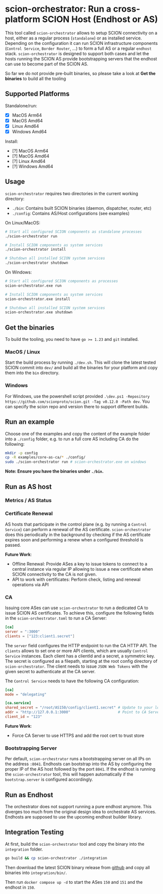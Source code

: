 # scion-orchestrator: Run a cross-platform SCION Host (Endhost or AS) 
This tool called `scion-orchestrator` allows to setup SCION connectivity on a host, either as a regular process (`standalone`) or as installed service. Depending on the configuration it can run SCION infrastructure components (`Control Service`, `Border Router`, ...) to form a full AS or a regular `endhost` stack. `scion-orchestrator` is designed to support both cases and let the hosts running the SCION AS provide bootstrapping servers that the endhost can use to become part of the SCION AS.

So far we do not provide pre-built binaries, so please take a look at **Get the binaries** to build all the tooling

## Supported Platforms
Standalone/run:
- [x] MacOS Arm64
- [x] MacOS Amd64
- [x] Linux Amd64
- [x] Windows Amd64

Install:
- [?] MacOS Arm64
- [?] MacOS Amd64
- [?] Linux Amd64
- [?] Windows Amd64

## Usage
`scion-orchestrator` requires two directories in the current working directory:
- `./bin`: Contains built SCION binaries (daemon, dispatcher, router, etc)
- `./config`: Contains AS/Host configurations (see examples)

On Linux/MacOS:
```sh
# Start all configured SCION components as standalone processes
./scion-orchestrator run

# Install SCION components as system services
./scion-orchestrator install

# Shutdown all installed SCION system services
./scion-orchestrator shutdown
```

On Windows:
```sh
# Start all configured SCION components as processes
scion-orchestrator.exe run

# Install SCION components as system services
scion-orchestrator.exe install

# Shutdown all installed SCION system services
scion-orchestrator.exe shutdown
```

## Get the binaries
To build the tooling, you need to have `go >= 1.23` and `git` installed. 

### MacOS / Linux
Start the build process by running `./dev.sh`. This will clone the latest tested SCION commit into `dev/` and build all the binaries for your platform and copy them into the `bin` directory.

### Windows
For Windows, use the powershell script provided `.\dev.ps1 -Repository https://github.com/scionproto/scion.git -Tag v0.12.0 -Path dev`. You can specify the scion repo and version there to support different builds.

## Run an example
Choose one of the examples and copy the content of the example folder into a `./config` folder, e.g. to run a full core AS including CA do the following:
```sh
mkdir -p config
cp -R examples/core-as-ca/* ./config/
sudo ./scion-orchestrator run # scion-orchestrator.exe on windows
```
**Note: Ensure you have the binaries under `./bin`.**

## Run as AS host

### Metrics / AS Status

### Certificate Renewal
AS hosts that participate in the control plane (e.g. by running a `Control Service`) can perform a renewal of the AS certificate. `scion-orchestrator` does this periodically in the background by checking if the AS certificate expires soon and performing a renew when a configured threshold is passed. 

**Future Work**:
- Offline Renewal: Provide ASes a key to issue tokens to connect to a central instance via regular IP allowing to issue a new certificate when SCION connectivity to the CA is not given.
- API to work with certificates: Perform check, listing and renewal operations via API

### CA 
Issuing core ASes can use `scion-orchestrator` to run a dedicated CA to issue SCION AS certificates. To achieve this, configure the following fields in the `scion-orchestrator.toml` to run a CA Server:

```toml
[ca]
server = ":3000"
clients = ["123:client1.secret"]
```

The `server` field configures the HTTP endpoint to run the CA HTTP API. The `clients` allows to set one or more API clients, which are usually `Control Service` instances. Each client has a clientId and a secret, a symmetric key. The secret is configured as a filepath, starting at the root config directory of `scion-orchestrator`. The client needs to issue `JSON Web Tokens` with the given secret to authenticate at the CA server.

The `Control Service` needs to have the following CA configuration:
```toml
[ca]
mode = "delegating"

[ca.service]
shared_secret = "/root/AS150/config/client1.secret" # Update to your location
addr = "http://127.0.0.1:3000"                      # Point to CA Server
client_id = "123"
```

**Future Work**:
- Force CA Server to use HTTPS and add the root cert to trust store

### Bootstrapping Server
Per default, `scion-orchestrator` runs a bootstrapping server on all IPs on the address `:8041`. Endhosts can bootstrap into the AS by configuring the proper IP of the AS host followed by the port `8041`. If the endhost is running the `scion-orchestrator` tool, this will happen automatically if the `bootstrap.server` is configured accordingly.

## Run as Endhost
The orchestrator does not support running a pure endhost anymore. This diverges too much from the original design idea to orchestrate AS services. Endhosts are supposed to use the upcoming endhost builder library.

## Integration Testing
At first, build the `scion-orchestrator` tool and copy the binary into the `integration` folder.
```sh 
go build && cp scion-orchestrator ./integration
```

Then download the latest SCION binary release from [github](https://github.com/scionproto/scion/releases/tag/v0.11.0) and copy all binaries into `integration/bin/`.

Then run `docker compose up -d` to start the ASes `150` and `151` and the endhost in `150`.

